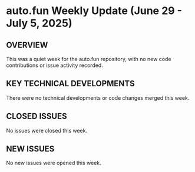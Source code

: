 # auto.fun Weekly Update (June 29 - July 5, 2025)

## OVERVIEW
This was a quiet week for the auto.fun repository, with no new code contributions or issue activity recorded.

## KEY TECHNICAL DEVELOPMENTS
There were no technical developments or code changes merged this week.

## CLOSED ISSUES
No issues were closed this week.

## NEW ISSUES
No new issues were opened this week.